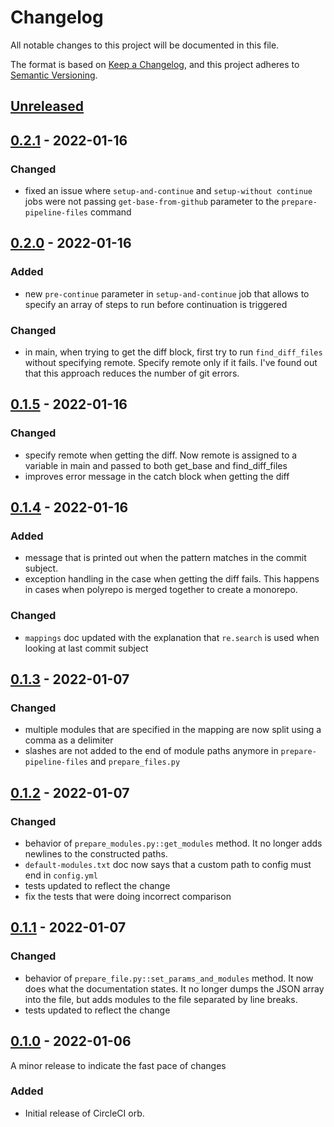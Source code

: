 # Changelog
All notable changes to this project will be documented in this file.

The format is based on [Keep a Changelog](https://keepachangelog.com/en/1.0.0/),
and this project adheres to [Semantic Versioning](https://semver.org/spec/v2.0.0.html).

## [Unreleased]

## [0.2.1] - 2022-01-16
### Changed
- fixed an issue where `setup-and-continue` and `setup-without continue` jobs were not passing `get-base-from-github`
parameter to the `prepare-pipeline-files` command

## [0.2.0] - 2022-01-16
### Added
- new `pre-continue` parameter in `setup-and-continue` job that allows to specify an array of steps to run
  before continuation is triggered

### Changed
- in main, when trying to get the diff block, first try to run `find_diff_files` without specifying remote.
  Specify remote only if it fails. I've found out that this approach reduces the number of git errors.

## [0.1.5] - 2022-01-16
### Changed
- specify remote when getting the diff. Now remote is assigned to a variable in main and passed to both get_base and
  find_diff_files
- improves error message in the catch block when getting the diff

## [0.1.4] - 2022-01-16
### Added
- message that is printed out when the pattern matches in the commit subject.
- exception handling in the case when getting the diff fails. This happens in cases when polyrepo is merged together
  to create a monorepo.

### Changed
- `mappings` doc updated with the explanation that `re.search` is used when looking at last commit subject


## [0.1.3] - 2022-01-07
### Changed
- multiple modules that are specified in the mapping are now split using a comma as a delimiter
- slashes are not added to the end of module paths anymore in `prepare-pipeline-files` and `prepare_files.py`

## [0.1.2] - 2022-01-07
### Changed
- behavior of `prepare_modules.py::get_modules` method. It no longer adds newlines to the constructed paths.
- `default-modules.txt` doc now says that a custom path to config must end in `config.yml`
- tests updated to reflect the change
- fix the tests that were doing incorrect comparison

## [0.1.1] - 2022-01-07
### Changed
- behavior of `prepare_file.py::set_params_and_modules` method. It now does what the documentation states.
  It no longer dumps the JSON array into the file, but adds modules to the file separated by line breaks.
- tests updated to reflect the change

## [0.1.0] - 2022-01-06
A minor release to indicate the fast pace of changes
### Added
- Initial release of CircleCI orb.

[Unreleased]: https://github.com/a-genius/monorepo-orb/compare/v0.2.1...main
[0.2.1]: https://github.com/a-genius/monorepo-orb/releases/tag/v0.2.1
[0.2.0]: https://github.com/a-genius/monorepo-orb/releases/tag/v0.2.0
[0.1.5]: https://github.com/a-genius/monorepo-orb/releases/tag/v0.1.5
[0.1.4]: https://github.com/a-genius/monorepo-orb/releases/tag/v0.1.4
[0.1.3]: https://github.com/a-genius/monorepo-orb/releases/tag/v0.1.3
[0.1.2]: https://github.com/a-genius/monorepo-orb/releases/tag/v0.1.2
[0.1.1]: https://github.com/a-genius/monorepo-orb/releases/tag/v0.1.1
[0.1.0]: https://github.com/a-genius/monorepo-orb/releases/tag/v0.1.0
